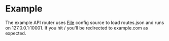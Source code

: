 # Example

The example API router uses [File](https://godoc.org/github.com/jinbanglin/go-os/config/source/file) config source to load routes.json and 
runs on 127.0.0.1:10001. If you hit / you'll be redirected to example.com as expected.
